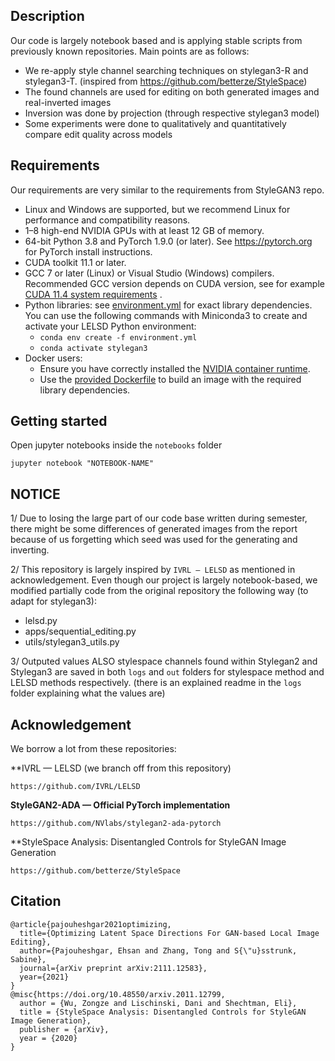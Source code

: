 ## Description
Our code is largely notebook based and is applying stable scripts from previously known repositories. 
Main points are as follows:
- We re-apply style channel searching techniques on stylegan3-R and stylegan3-T. (inspired from https://github.com/betterze/StyleSpace)
- The found channels are used for editing on both generated images and real-inverted images
- Inversion was done by projection (through respective stylegan3 model)
- Some experiments were done to qualitatively and quantitatively compare edit quality across models

## Requirements

Our requirements are very similar to the requirements from StyleGAN3 repo.

* Linux and Windows are supported, but we recommend Linux for performance and compatibility reasons.
* 1&ndash;8 high-end NVIDIA GPUs with at least 12 GB of memory.
* 64-bit Python 3.8 and PyTorch 1.9.0 (or later). See https://pytorch.org for PyTorch install instructions.
* CUDA toolkit 11.1 or later.
* GCC 7 or later (Linux) or Visual Studio (Windows) compilers. Recommended GCC version depends on CUDA version, see for
  example [CUDA 11.4 system requirements](https://docs.nvidia.com/cuda/archive/11.4.1/cuda-installation-guide-linux/index.html#system-requirements)
  .
* Python libraries: see [environment.yml](./environment.yml) for exact library dependencies. You can use the following
  commands with Miniconda3 to create and activate your LELSD Python environment:
    - `conda env create -f environment.yml`
    - `conda activate stylegan3`
* Docker users:
    - Ensure you have correctly installed
      the [NVIDIA container runtime](https://docs.docker.com/config/containers/resource_constraints/#gpu).
    - Use the [provided Dockerfile](./Dockerfile) to build an image with the required library dependencies.

## Getting started

Open jupyter notebooks inside the `notebooks` folder

```
jupyter notebook "NOTEBOOK-NAME"
```

## NOTICE
1/ Due to losing the large part of our code base written during semester, there might be some differences of generated images from the report because of us forgetting which seed was used for the generating and inverting.

2/ This repository is largely inspired by `IVRL — LELSD` as mentioned in acknowledgement.
Even though our project is largely notebook-based, we modified partially code from the original repository the following way (to adapt for stylegan3):
- lelsd.py 
- apps/sequential_editing.py 
- utils/stylegan3_utils.py 

3/ Outputed values
ALSO stylespace channels found within Stylegan2 and Stylegan3 are saved in both `logs` and `out` folders for stylespace method and LELSD methods respectively. (there is an explained readme in the `logs` folder explaining what the values are)

## Acknowledgement

We borrow a lot from these repositories:

**IVRL — LELSD (we branch off from this repository)

```
https://github.com/IVRL/LELSD
```

**StyleGAN2-ADA — Official PyTorch implementation**

```
https://github.com/NVlabs/stylegan2-ada-pytorch
```

**StyleSpace Analysis: Disentangled Controls for StyleGAN Image Generation
```
https://github.com/betterze/StyleSpace
```
## Citation
```
@article{pajouheshgar2021optimizing,
  title={Optimizing Latent Space Directions For GAN-based Local Image Editing},
  author={Pajouheshgar, Ehsan and Zhang, Tong and S{\"u}sstrunk, Sabine},
  journal={arXiv preprint arXiv:2111.12583},
  year={2021}
}
@misc{https://doi.org/10.48550/arxiv.2011.12799,
  author = {Wu, Zongze and Lischinski, Dani and Shechtman, Eli},
  title = {StyleSpace Analysis: Disentangled Controls for StyleGAN Image Generation},
  publisher = {arXiv},
  year = {2020}
}
```
